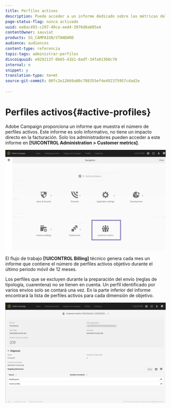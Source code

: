 ```yaml
---
title: Perfiles activos
description: Puede acceder a un informe dedicado sobre las métricas del cliente y visualizar los perfiles activos en la base de datos de Campaign.
page-status-flag: nunca activado
uuid: ee8ac493-c297-49ca-aed4-3976d8a685a4
contentOwner: sauviat
products: SG_CAMPAIGN/STANDARD
audience: audiences
content-type: referencia
topic-tags: administrar-perfiles
discoiquuid: e029213f-0b65-41b1-8adf-34fa813b0c70
internal: n
snippet: y
translation-type: tm+mt
source-git-commit: 00fc2e12669a00c788355ef4e492375957cdad2e

---
```



# Perfiles activos{#active-profiles}

 Adobe Campaign proporciona un informe que muestra el número de perfiles activos. Este informe es solo informativo, no tiene un impacto directo en la facturación. Solo los administradores pueden acceder a este informe en **[!UICONTROL Administration > Customer metrics]**.

![](assets/audience_active_profiles1.png)

El flujo de trabajo **[!UICONTROL Billing]** técnico genera cada mes un informe que contiene el número de perfiles activos objetivo durante el último período móvil de 12 meses.

Los perfiles que se excluyen durante la preparación del envío (reglas de tipología, cuarentena) no se tienen en cuenta. Un perfil identificado por varios envíos solo se contará una vez. En la parte inferior del informe encontrará la lista de perfiles activos para cada dimensión de objetivo.

![](assets/audience_active_profiles2.png)

